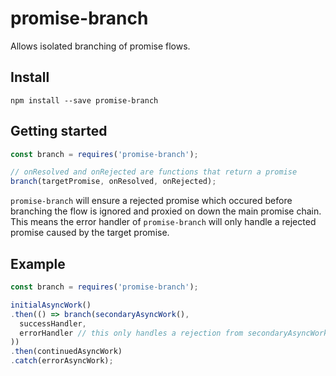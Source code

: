 # promise-branch
Allows isolated branching of promise flows.

## Install
`npm install --save promise-branch`

## Getting started
```javascript
const branch = requires('promise-branch');

// onResolved and onRejected are functions that return a promise
branch(targetPromise, onResolved, onRejected);
```

`promise-branch` will ensure a rejected promise which occured before branching the flow is ignored and proxied on down the main promise chain.
This means the error handler of `promise-branch` will only handle a rejected promise caused by the target promise.


## Example
```javascript
const branch = requires('promise-branch');

initialAsyncWork()
.then(() => branch(secondaryAsyncWork(),
  successHandler,
  errorHandler // this only handles a rejection from secondaryAsyncWork
))
.then(continuedAsyncWork)
.catch(errorAsyncWork);
```
